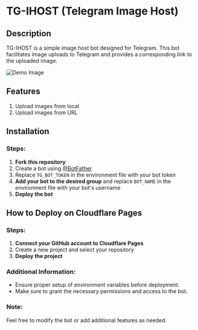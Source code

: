 # TG-IHOST (Telegram Image Host)

## Description

TG-IHOST is a simple image host bot designed for Telegram. This bot facilitates image uploads to Telegram and provides a corresponding link to the uploaded image.

![Demo Image](https://github.com/mahbubmaruf178/TG-IHOST/blob/main/public/demo.png?raw=true)

## Features

1. Upload images from local
2. Upload images from URL

## Installation

### Steps:

1. **Fork this repository**
2. Create a bot using [@BotFather](https://t.me/BotFather)
3. Replace `TG_BOT_TOKEN` in the environment file with your bot token
4. **Add your bot to the desired group** and replace `BOT_NAME` in the environment file with your bot's username
5. **Deploy the bot**

## How to Deploy on Cloudflare Pages

### Steps:

1. **Connect your GitHub account to Cloudflare Pages**
2. Create a new project and select your repository
3. **Deploy the project**

### Additional Information:

- Ensure proper setup of environment variables before deployment.
- Make sure to grant the necessary permissions and access to the bot.

### Note:

Feel free to modify the bot or add additional features as needed.
